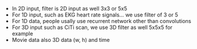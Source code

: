 - In 2D input, filter is 2D input as well 3x3 or 5x5
- For 1D input, such as EKG heart rate signals... we use filter of 3 or 5
- For 1D data, people usally use recurrent network other than convolutions
- For 3D input such as CiTi scan, we use 3D filter as well 5x5x5 for example
- Movie data also 3D data (w, h) and time